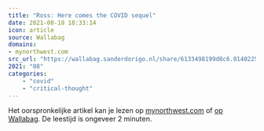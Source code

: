 ```yaml
---
title: "Ross: Here comes the COVID sequel"
date: 2021-08-18 18:33:14
icon: article
source: Wallabag
domains:
- mynorthwest.com
src_url: "https://wallabag.sanderdorigo.nl/share/6133498199d8c6.01402252"
2021: "08"
categories:
    - "covid"
    - "critical-thought"
---
```

Het oorspronkelijke artikel kan je lezen op [mynorthwest.com](https://mynorthwest.com/3061471/ross-here-comes-the-sequel/) of [op Wallabag](https://wallabag.sanderdorigo.nl/share/6133498199d8c6.01402252). De leestijd is ongeveer 2 minuten.